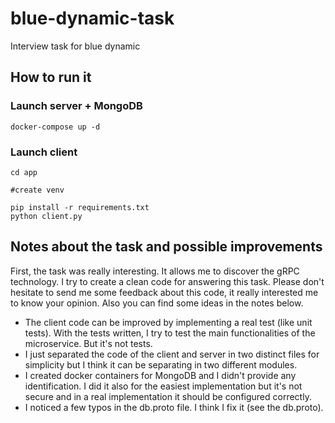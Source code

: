 # blue-dynamic-task

Interview task for blue dynamic

## How to run it

### Launch server + MongoDB

    docker-compose up -d

### Launch client

    cd app

    #create venv

    pip install -r requirements.txt
    python client.py

## Notes about the task and possible improvements

First, the task was really interesting. It allows me to discover the gRPC technology. I try to create a clean code for answering this task. Please don't hesitate to send me some feedback about this code, it really interested me to know your opinion. Also you can find some ideas in the notes below.

- The client code can be improved by implementing a real test (like unit tests). With the tests written, I try to test the main functionalities of the microservice. But it's not tests.
- I just separated the code of the client and server in two distinct files for simplicity but I think it can be separating in two different modules.
- I created docker containers for MongoDB and I didn't provide any identification. I did it also for the easiest implementation but it's not secure and in a real implementation it should be configured correctly.
- I noticed a few typos in the db.proto file. I think I fix it (see the db.proto).
